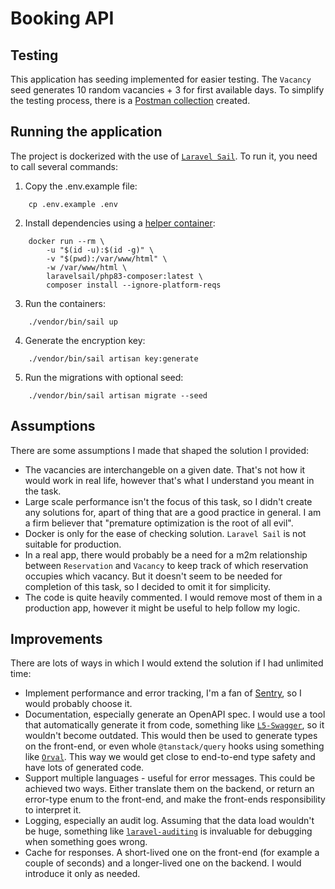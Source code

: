 # Booking API

## Testing

This application has seeding implemented for easier testing. The `Vacancy` seed generates 10 random vacancies + 3 for first available days.
To simplify the testing process, there is a [Postman collection](https://www.postman.com/patonus/workspace/booking-api/collection/6244938-30543787-9135-4009-96c6-77e22e6d40b1?action=share&creator=6244938) created.

## Running the application

The project is dockerized with the use of [`Laravel Sail`](https://laravel.com/docs/11.x/sail). To run it, you need to call several commands:

1. Copy the .env.example file:

```
    cp .env.example .env
```

2. Install dependencies using a [helper container](https://laravel.com/docs/11.x/sail#installing-composer-dependencies-for-existing-projects):

```
    docker run --rm \
        -u "$(id -u):$(id -g)" \
        -v "$(pwd):/var/www/html" \
        -w /var/www/html \
        laravelsail/php83-composer:latest \
        composer install --ignore-platform-reqs
```

3. Run the containers:

```
    ./vendor/bin/sail up
```

4. Generate the encryption key:

```
    ./vendor/bin/sail artisan key:generate
```

5. Run the migrations with optional seed:

```
    ./vendor/bin/sail artisan migrate --seed
```

## Assumptions

There are some assumptions I made that shaped the solution I provided:

-   The vacancies are interchangeble on a given date. That's not how it would work in real life, however that's what I understand you meant in the task.
-   Large scale performance isn't the focus of this task, so I didn't create any solutions for, apart of thing that are a good practice in general. I am a firm believer that "premature optimization is the root of all evil".
-   Docker is only for the ease of checking solution. `Laravel Sail` is not suitable for production.
-   In a real app, there would probably be a need for a m2m relationship between `Reservation` and `Vacancy` to keep track of which reservation occupies which vacancy. But it doesn't seem to be needed for completion of this task, so I decided to omit it for simplicity.
-   The code is quite heavily commented. I would remove most of them in a production app, however it might be useful to help follow my logic.

## Improvements

There are lots of ways in which I would extend the solution if I had unlimited time:

-   Implement performance and error tracking, I'm a fan of [Sentry](https://sentry.io), so I would probably choose it.
-   Documentation, especially generate an OpenAPI spec. I would use a tool that automatically generate it from code, something like [`L5-Swagger`](https://github.com/DarkaOnLine/L5-Swagger), so it wouldn't become outdated. This would then be used to generate types on the front-end, or even whole `@tanstack/query` hooks using something like [`Orval`](https://orval.dev/). This way we would get close to end-to-end type safety and have lots of generated code.
-   Support multiple languages - useful for error messages. This could be achieved two ways. Either translate them on the backend, or return an error-type enum to the front-end, and make the front-ends responsibility to interpret it.
-   Logging, especially an audit log. Assuming that the data load wouldn't be huge, something like [`laravel-auditing`](https://laravel-auditing.com/) is invaluable for debugging when something goes wrong.
-   Cache for responses. A short-lived one on the front-end (for example a couple of seconds) and a longer-lived one on the backend. I would introduce it only as needed.
